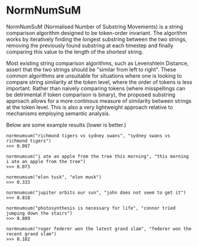 # NormNumSuM
NormNumSuM (Normalised Number of Substring Movements) is a string comparison algorithm designed to be token-order invariant. The algorithm works by iteratively finding the longest substring between the two strings, removing the previously found substring at each timestep and finally comparing this value to the length of the shortest string.

Most existing string comparison algorithms, such as Levenshtein Distance, assert that the two strings should be "similar from left to right". These common algorithms are unsuitable for situations where one is looking to compare string similarity at the token level, where the order of tokens is less important. Rather than naively comparing tokens (where misspellings can be detrimental if token comparison is binary), the proposed substring approach allows for a more continous measure of similarity between strings at the token level. This is also a very lightweight approach relative to mechanisms employing semantic analysis.

Below are some example results (lower is better.)


```
normnumsum("richmond tigers vs sydney swans", "sydney swans vs richmond tigers")
>>> 0.097

normnumsum("i ate an apple from the tree this morning", "this morning i ate an apple from the tree")
>>> 0.073

normnumsum("elon tusk", "elon musk")
>>> 0.333

normnumsum("jupiter orbits our sun", "john does not seem to get it")
>>> 0.818

normnumsum("photosynthesis is necessary for life", "connor tried jumping down the stairs")
>>> 0.889

normnumsum("roger federer won the latest grand slam", "federer won the recent grand slam")
>>> 0.182
```
